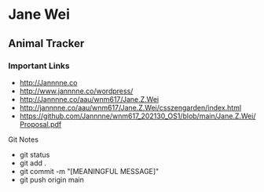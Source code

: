 # Jane Wei

## Animal Tracker

### Important Links

- http://Jannnne.co
- http://www.jannnne.co/wordpress/
- http://Jannnne.co/aau/wnm617/Jane.Z.Wei
- http://jannnne.co/aau/wnm617/Jane.Z.Wei/csszengarden/index.html
- https://github.com/Jannnne/wnm617_202130_OS1/blob/main/Jane.Z.Wei/Proposal.pdf

Git Notes
- git status
- git add .
- git commit -m "[MEANINGFUL MESSAGE]"
- git push origin main